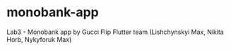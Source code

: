 # monobank-app
Lab3 - Monobank app by Gucci Flip Flutter team (Lishchynskyi Max, Nikita Horb, Nykyforuk Max)
